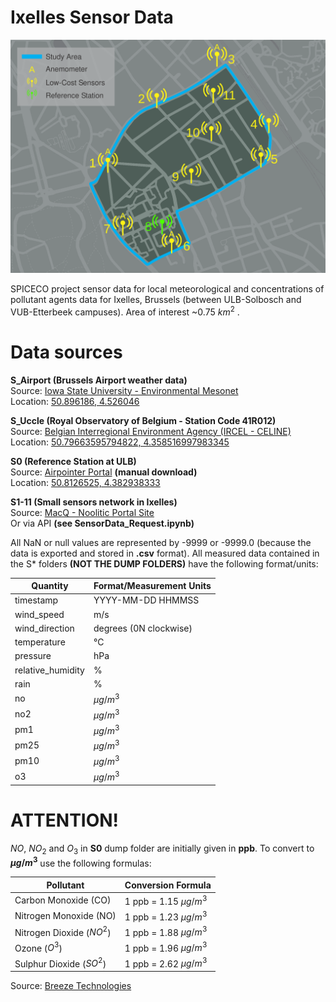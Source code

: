 # Ixelles Sensor Data

![Ixelles study case map](./study_case_map.svg)


SPICECO project sensor data for local meteorological and concentrations of pollutant agents data for  Ixelles, Brussels (between ULB-Solbosch and VUB-Etterbeek campuses). Area of interest ~0.75 $km^{2}$ .

# Data sources
**S_Airport (Brussels Airport weather data)**\
Source: [Iowa State University - Environmental Mesonet](https://mesonet.agron.iastate.edu/request/download.phtml?network=BE__ASOS)\
Location: [50.896186, 4.526046](https://maps.google.com/?q=%3C50.896186%3E,%3C4.526046%3E)




**S_Uccle (Royal Observatory of Belgium - Station Code 41R012)**\
Source: [Belgian Interregional Environment Agency (IRCEL - CELINE)](https://geo.irceline.be/sos/static/client/jsClient/?&locale=en)\
Location: [50.79663595794822, 4.358516997983345](https://maps.google.com/?q=%3C50.79663595794822%3E,%3C4.358516997983345%3E)




**S0 (Reference Station at ULB)**\
Source: [Airpointer Portal](https://airpointer-2018-00637.recordum.net/) **(manual download)**\
Location: [50.8126525, 4.382938333](https://maps.google.com/?q=%3C50.8126525%3E,%3C4.382938333%3E)




**S1-11 (Small sensors network in Ixelles)**\
Source: [MacQ - Noolitic Portal Site](https://qsenseair.macq.eu/login?redirect=/macqqsense2/70b3d5e5fffe11bc)\
Or via API **(see SensorData_Request.ipynb)**




All NaN or null values are represented by -9999 or -9999.0 (because the data is exported and stored in **.csv** format). All measured data contained in the S* folders **(NOT THE DUMP FOLDERS)** have the following format/units:

|      **Quantity**      |           **Format/Measurement Units**          |
|------------------------|-------------------------------------------------|
| timestamp              | YYYY-MM-DD HHMMSS                               |
| wind_speed             | m/s                                             |
| wind_direction         | degrees (0N clockwise)                          |
| temperature            | &deg;C                                          |
| pressure               | hPa                                             |
| relative_humidity      | %                                               |
| rain                   | %                                               |
| no                     | $µg/m^{3}$                                      |
| no2                    | $µg/m^{3}$                                      |
| pm1                    | $µg/m^{3}$                                      |
| pm25                   | $µg/m^{3}$                                      |
| pm10                   | $µg/m^{3}$                                      |
| o3                     | $µg/m^{3}$                                      |

# ATTENTION!

$NO$, $NO_{2}$ and $O_{3}$ in **S0** dump folder are initially given in **ppb**. To convert to **$µg/m^{3}$** use the following formulas:

|        **Pollutant**        |   **Conversion Formula**   |
|-----------------------------|----------------------------|
| Carbon Monoxide (CO)        | 1  ppb  = 1.15 $µg/m^{3}$  |
| Nitrogen Monoxide (NO)      | 1  ppb  = 1.23 $µg/m^{3}$  |
| Nitrogen Dioxide ($NO^{2}$) | 1  ppb  = 1.88 $µg/m^{3}$  |
| Ozone ($O^{3}$)             | 1  ppb  = 1.96 $µg/m^{3}$  |
| Sulphur Dioxide ($SO^{2}$)  | 1  ppb  = 2.62 $µg/m^{3}$  |

Source: [Breeze Technologies](https://www.breeze-technologies.de/blog/air-pollution-how-to-convert-between-mgm3-%C2%B5gm3-ppm-ppb/)

